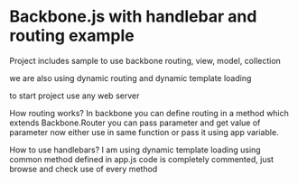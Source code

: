 # Backbone.js with handlebar and routing example

Project includes sample to use backbone routing, view, model, collection

we are also using dynamic routing and dynamic template loading

to start project use any web server

How routing works?
In backbone you can define routing in a method which extends Backbone.Router you can pass parameter and get value of parameter
  now either use in same function or pass it using app variable.

  How to use handlebars?
  I am using dynamic template loading using common method defined in app.js code is completely commented, just browse
  and check use of every method
